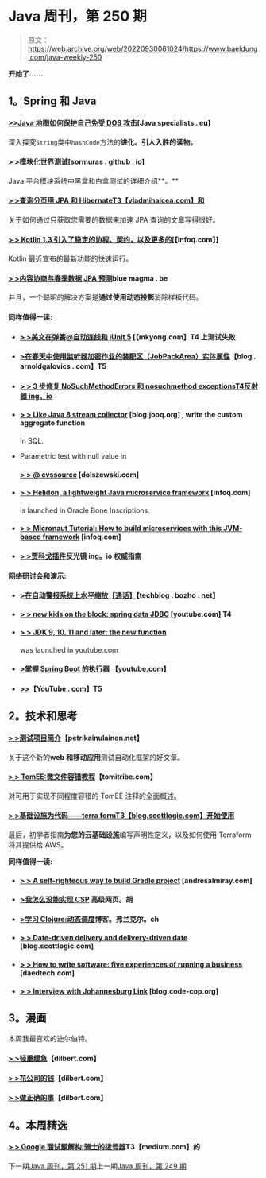 # Java 周刊，第 250 期

> 原文：<https://web.archive.org/web/20220930061024/https://www.baeldung.com/java-weekly-250>

**开始了……**

## 1。Spring 和 Java

#### [**>>Java 地图如何保护自己免受 DOS 攻击**](https://web.archive.org/web/20220630011401/https://www.javaspecialists.eu/archive/Issue262.html)[Java specialists . eu]

深入探究`String`类中`hashCode`方法的**进化。引人入胜的读物。**

#### [**> >模块化世界测试**](https://web.archive.org/web/20220630011401/https://sormuras.github.io/blog/2018-09-11-testing-in-the-modular-world)[sormuras . github . io]

Java 平台模块系统中黑盒和白盒测试的详细介绍**。**

#### [**> >查询分页用 JPA 和 Hibernate**T3【vladmihalcea.com】和](https://web.archive.org/web/20220630011401/https://vladmihalcea.com/query-pagination-jpa-hibernate/)

关于如何通过只获取您需要的数据来加速 JPA 查询的文章写得很好。

#### [**> > Kotlin 1.3 引入了稳定的协程、契约，以及更多的**](https://web.archive.org/web/20220630011401/https://www.infoq.com/news/2018/10/kotlin-1.3-rc)[【infoq.com】]

Kotlin 最近宣布的最新功能的快速运行。

#### [**> >内容协商与春季数据 JPA 预测**](https://web.archive.org/web/20220630011401/https://www.bluemagma.be/2018/10/content-negotiation-with-spring-data-jpa-projections/)blue magma . be

并且，一个聪明的解决方案是**通过使用动态投影**消除样板代码。

#### 同样值得一读:

*   #### [**> >美文在弹簧@自动连线和 jUnit 5**](https://web.archive.org/web/20220630011401/https://mkyong.com/maven/maven-test-failed-on-spring-autowired-and-junit-5/) [【mkyong.com】T4 上测试失败

*   #### [**>在春天中使用监听器加密作业的装配区（JobPackArea）实体属性**](https://web.archive.org/web/20220630011401/https://blog.arnoldgalovics.com/encrypting-jpa-entity-attributes-using-listeners-in-spring/)【blog . arnoldgalovics . com】T5

*   #### [**> > 3 步修复 NoSuchMethodErrors 和 nosuchmethod exceptions**T4反射器 ing。io](https://web.archive.org/web/20220630011401/https://reflectoring.io/nosuchmethod/)

*   #### [**> > Like Java 8 stream collector**](https://web.archive.org/web/20220630011401/https://blog.jooq.org/2018/10/09/writing-custom-aggregate-functions-in-sql/) [blog.jooq.org] , write the custom aggregate function

    in SQL.
*   Parametric test with null value in

    #### [**> > @ cvssource**](https://web.archive.org/web/20220630011401/http://dolszewski.com/testing/parameterizedtest-with-null-values-in-cvssource/) [dolszewski.com]

*   #### [**> > Helidon, a lightweight Java microservice framework**](https://web.archive.org/web/20220630011401/https://www.infoq.com/news/2018/10/oracle-introduces-helidon) [infoq.com]

    is launched in Oracle Bone Inscriptions.
*   #### [> > Micronaut Tutorial: How to build microservices with this JVM-based framework](https://web.archive.org/web/20220630011401/https://www.infoq.com/articles/micronaut-tutorial-microservices-jvm) [infoq.com]

*   #### [**> >贾科戈插件**](https://web.archive.org/web/20220630011401/https://reflectoring.io/jacoco/)反光镜 ing。io 权威指南

#### 网络研讨会和演示:

*   #### [**>在自动警报系统上水平缩放【通话】**](https://web.archive.org/web/20220630011401/https://techblog.bozho.net/scaling-horizontally-on-aws-talk/)【techblog . bozho . net】

*   #### [**> > new kids on the block: spring data** JDBC](https://web.archive.org/web/20220630011401/https://www.youtube.com/watch?v=AnIouYdwxo0) [youtube.com] T4

*   #### [**> > JDK 9, 10, 11 and later: the new function**](https://web.archive.org/web/20220630011401/https://www.youtube.com/watch?v=mFyzyVnYcoY)

    was launched in youtube.com
*   #### [**>掌握 Spring Boot 的执行器**](https://web.archive.org/web/20220630011401/https://www.youtube.com/watch?v=otcYECeFS6Y) 【youtube.com】

*   #### [**>>**](https://web.archive.org/web/20220630011401/https://www.youtube.com/watch?v=1W5_tOiwEAc)【YouTube . com】T5

## 2。技术和思考

#### [> >测试项目简介](https://web.archive.org/web/20220630011401/https://www.petrikainulainen.net/programming/testing/introduction-to-testproject/)【petrikainulainen.net】

关于这个新的**web 和移动应用**测试自动化框架的好文章。

#### [**> > TomEE:微文件容错教程**](https://web.archive.org/web/20220630011401/https://www.tomitribe.com/blog/tomee-a-tutorial-on-microprofile-fault-tolerance/)【tomitribe.com】

对可用于实现不同程度容错的 TomEE 注释的全面概述。

#### [**> >基础设施为代码——terra form**T3【blog.scottlogic.com】开始使用](https://web.archive.org/web/20220630011401/https://blog.scottlogic.com/2018/10/08/infrastructure-as-code-getting-started-with-terraform.html)

最后，初学者指南**为您的云基础设施**编写声明性定义，以及如何使用 Terraform 将其提供给 AWS。

**同样值得一读:**

*   #### [**> > A self-righteous way to build Gradle project**](https://web.archive.org/web/20220630011401/http://andresalmiray.com/an-opinionated-way-to-build-gradle-projects/) [andresalmiray.com]

*   #### [**>我怎么没能实现 CSP**](https://web.archive.org/web/20220630011401/https://advancedweb.hu/2018/10/09/failed_csp/) 高级网页。胡

*   #### [**>学习 Clojure:动态调度**](https://web.archive.org/web/20220630011401/https://blog.frankel.ch/learning-clojure/3/)博客。弗兰克尔。ch

*   #### [**> > Date-driven delivery and delivery-driven date**](https://web.archive.org/web/20220630011401/https://blog.scottlogic.com/2018/10/08/date-driven-delivery-vs-delivery-driven-dates.html) [blog.scottlogic.com]

*   #### [**> > How to write software: five experiences of running a business**](https://web.archive.org/web/20220630011401/https://daedtech.com/how-to-write-software-lessons/) [daedtech.com]

*   #### [**> > Interview with Johannesburg Link**](https://web.archive.org/web/20220630011401/https://blog.code-cop.org/2018/10/interview-johannes-link.html) [blog.code-cop.org]

## 3。漫画

本周我最喜欢的迪尔伯特。

#### [**> >轻重缓急**](https://web.archive.org/web/20220630011401/http://dilbert.com/strip/2018-10-08)【dilbert.com】

#### [**> >花公司的钱**](https://web.archive.org/web/20220630011401/http://dilbert.com/strip/2018-10-06)【dilbert.com】

#### [**> >做正确的事**](https://web.archive.org/web/20220630011401/http://dilbert.com/strip/2018-10-05)【dilbert.com】

## 4。本周精选

#### [> > Google 面试题解构:骑士的拨号器](https://web.archive.org/web/20220630011401/https://medium.com/@alexgolec/google-interview-questions-deconstructed-the-knights-dialer-f780d516f029)T3【medium.com】的

下一期[Java 周刊，第 251 期](/web/20220630011401/https://www.baeldung.com/java-weekly-251)上一期[Java 周刊，第 249 期](/web/20220630011401/https://www.baeldung.com/java-weekly-249)